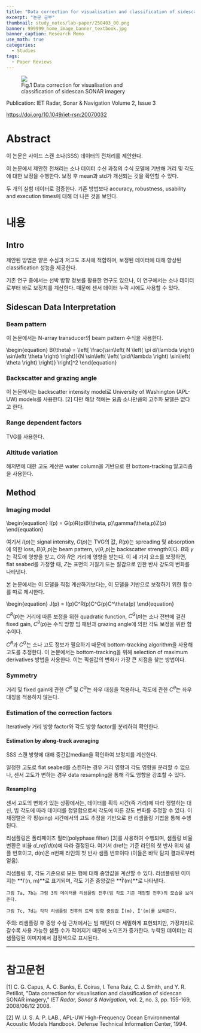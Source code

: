 ```yaml
---
title: "Data correction for visualisation and classification of sidescan SONAR imagery"
excerpt: "논문 공부"
thumbnail: study_notes/lab-paper/250403_00.png
banner: 999999_home_image_banner_textbook.jpg
banner_caption: Research Memo
use_math: true
categories:
  - Studies
tags:
  - Paper Reviews
---
```


<figure class="align-center" style="width: 60%">
  <a href="{{ site.url }}{{ site.baseurl }}/assets/images/study_notes/lab-paper/250403_00.png">
  <img src="{{ site.url }}{{ site.baseurl }}/assets/images/study_notes/lab-paper/250403_00.png">
  </a>
  <figcaption>
  Fig.1 Data correction for visualisation and classification of sidescan SONAR imagery
  </figcaption>
</figure>

Publication: IET Radar, Sonar & Navigation Volume 2, Issue 3

https://doi.org/10.1049/iet-rsn:20070032

# Abstract

이 논문은 사이드 스캔 소나(SSS) 데이터의 전처리를 제안한다.

이 논문에서 제안한 전처리는 소나 데이터 수신 과정의 수식 모델에 기반해 거리 및 각도에 대한 보정을 수행한다. 보정 후 mean과 std가 개선되는 것을 확인할 수 있다.

두 개의 실험 데이터로 검증한다. 기존 방법보다 accuracy, robustness, usability and execution times에 대해 더 나은 것을 보인다.

# 내용

## Intro

제안된 방법은 얕은 수심과 저고도 조사에 적합하며, 보정된 데이터에 대해 향상된 classification 성능을 제공한다.

기존 연구 중에서는 선박 방향 정보를 활용한 연구도 있으나, 이 연구에서는 소나 데이터로부터 바로 보정치를 계산한다. 때문에 센서 데이터 누락 시에도 사용할 수 있다.

## Sidescan Data Interpretation

### Beam pattern

이 논문에서는 N-array transducer의 beam pattern 수식을 사용한다.

\begin{equation}
    B(\theta) = \left[ \frac{\sin\left( N \left( \pi d/\lambda \right) \sin\left( \theta \right) \right)}{N \sin\left( \left( \pid/\lambda \right) \sin\left( \theta \right) \right)} \right]^2
\end{equation}

### Backscatter and grazing angle

이 논문에서는 backscatter intensity model로 University of Washington (APL-UW) models를 사용한다. [2] 다만 해당 책에는 요즘 소나만큼의 고주파 모델은 없다고 한다.

### Range dependent factors

TVG를 사용한다.

### Altitude variation

해저면에 대한 고도 계산은 water column을 기반으로 한 bottom-tracking 알고리즘을 사용한다.

## Method

### Imaging model

\begin{equation}
    I(p) = G(p)R(p)B(\theta, p)\gamma(\theta,p)Z(p)
\end{equation}

여기서 $I(p)$는 signal intensity, $G(p)$는 TVG의 값, $R(p)$는 spreading 및 absorption에 의한 loss, $B(\theta, p)$는 beam pattern, $\gamma(\theta, p)$는 backscatter strength이다. $B$와 $\gamma$ 는 각도에 영향을 받고, $G$와 $R$은 거리에 영향을 받는다. 이 네 가지 요소를 보정하면, flat seabed를 가정할 때, $Z$는 표면의 거칠기 또는 질감으로 인한 반사 강도의 변화를 나타낸다.

본 논문에서는 이 모델을 직접 계산하기보다는, 이 모델을 기반으로 보정하기 위한 함수를 따로 제시한다.

\begin{equation}
    J(p) = I(p)C^R(p)C^G(p)C^\theta(p)
\end{equation}

$C^R(p)$는 거리에 따른 보정을 위한 quadratic function, $C^G(p)$는 소나 전반에 걸친 fixed gain, $C^\theta(p)$는 수직 방향 빔 패턴과 grazing angle에 의한 각도 보정을 위한 함수이다.

$C^R$과 $C^G$는 소나 고도 정보가 필요하기 때문에 bottom-tracking algorithm을 사용해 고도를 추정한다. 이 논문에서는 bottom-tracking을 위해 selection of maximum derivatives 방법을 사용한다. 이는 픽셀값의 변화가 가장 큰 지점을 찾는 방법이다.

### Symmetry

거리 및 fixed gain에 관한 $C^R$ 및 $C^G$는 좌우 대칭을 적용하나, 각도에 관한 $C^\theta$는 좌우대칭을 적용하지 않는다.

### Estimation of the correction factors

Iteratively 거리 방향 factor와 각도 방향 factor를 분리하여 확인한다.

#### Estimation by along-track averaging

SSS 스캔 방향에 대해 중간값median을 확인하여 보정치를 계산한다.

일정한 고도로 flat seabed를 스캔하는 경우 거리 영향과 각도 영향을 분리할 수 없으나, 센서 고도가 변하는 경우 data resampling을 통해 각도 영향을 강조할 수 있다.

#### Resampling

센서 고도의 변화가 있는 상황에서는, 데이터를 획득 시간(즉 거리)에 따라 정렬하는 대신, 빔 각도에 따라 데이터를 정렬함으로써 각도에 따른 강도 변화를 추정할 수 있다. 이 재정렬은 각 핑(ping) 시간에서의 고도 추정을 기반으로 한 리샘플링 기법을 통해 수행된다.

리샘플링은 폴리페이즈 필터(polyphase filter) [3]를 사용하여 수행되며, 샘플링 비율 변환은 비율 $d\_{ref} / d(n)$에 따라 결정된다. 여기서 dref는 기준 라인의 첫 반사 위치 샘플 번호이고, d(n)은 n번째 라인의 첫 반사 샘플 번호이다 (이들은 바닥 탐지 결과로부터 얻음).

리샘플링 후, 각도 기준으로 모든 행에 대해 중앙값을 계산할 수 있다.
리샘플링된 이미지는 **I′(n, m)**로 표기되며, 각도 기준 중앙값은 **Ĩ′(m)**로 나타낸다.

    그림 7a, 7b는 그림 3의 데이터를 리샘플링 전후(빔 각도 기준 재정렬 전후)의 모습을 보여준다.

    그림 7c, 7d는 각각 리샘플링 전후의 트랙 방향 중앙값 Ĩ(m), Ĩ′(m)를 보여준다.

주의: 리샘플링 후 중앙 수심 근처에서는 빔 패턴이 더 세밀하게 표현되지만, 가장자리로 갈수록 사용 가능한 샘플 수가 적어지기 때문에 노이즈가 증가한다. 누락된 데이터는 리샘플링된 이미지에서 검정색으로 표시된다.

---

# 참고문헌

[1]	C. G. Capus, A. C. Banks, E. Coiras, I. Tena Ruiz, C. J. Smith, and Y. R. Petillot, "Data correction for visualisation and classification of sidescan SONAR imagery," *IET Radar, Sonar & Navigation*, vol. 2, no. 3, pp. 155-169, 2008/06/12 2008.

[2]	W. U. S. A. P. LAB., APL-UW High-Frequency Ocean Environmental Acoustic Models Handbook. Defense Technical Information Center, 1994.

